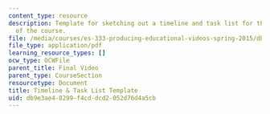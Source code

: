 ```yaml
---
content_type: resource
description: Template for sketching out a timeline and task list for the final project
  of the course.
file: /media/courses/es-333-producing-educational-videos-spring-2015/db9e3ae48299f4cddcd2052d76d4a5cb_MITES_333S15_project-plan.pdf
file_type: application/pdf
learning_resource_types: []
ocw_type: OCWFile
parent_title: Final Video
parent_type: CourseSection
resourcetype: Document
title: Timeline & Task List Template
uid: db9e3ae4-8299-f4cd-dcd2-052d76d4a5cb
---
```

